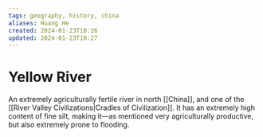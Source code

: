```yaml
---
tags: geography, history, china
aliases: Huang He
created: 2024-01-23T10:26
updated: 2024-01-23T10:27
---
```

# Yellow River

An extremely agriculturally fertile river in north [[China]], and one of the [[River Valley Civilizations|Cradles of Civilization]]. It has an extremely high content of fine silt, making it—as mentioned very agriculturally productive, but also extremely prone to flooding.